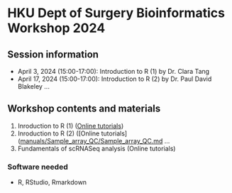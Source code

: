 # HKU Dept of Surgery Bioinformatics Workshop 2024

## Session information
+ April 3, 2024 (15:00-17:00): Introduction to R (1) by Dr. Clara Tang
+ April 17, 2024 (15:00-17:00): Introduction to R (2) by Dr. Paul David Blakeley
...
  
## Workshop contents and materials
1. Inroduction to R (1) ([Online tutorials](1-Introduction-to-R.md))
2. Inroduction to R (2) ([Online tutorials]([manuals/Sample_array_QC/Sample_array_QC.md](https://github.com/WCSCourses/HumanGenEpi/blob/9128b0603437fc5be93796236caea6eba8d58412/manuals/Sample_array_QC/Sample_array_QC.md)
... 
4. Fundamentals of scRNASeq analysis (Online tutorials)

### Software needed
- R, RStudio, Rmarkdown

